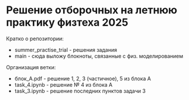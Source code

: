 <h1>Решение отборочных на летнюю практику физтеха 2025</h1>

Кратко о репозитории:
- summer_practise_trial - решения задания
- main - сюда выложу блокноты, связанные с физ. моделированием

Организация ветки:
- блок_A.pdf - решение 1, 2, 3 (частичное), 5 из блока A
- task_4.ipynb - решение № 4 из блока A
- task_3.ipynb - решение последних пунктов задачи 3
